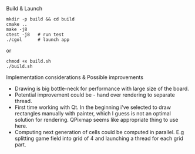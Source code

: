 Build & Launch
```
mkdir -p build && cd build
cmake ..
make -j8
ctest -j8   # run test
./cgol      # launch app
```
or
```
chmod +x build.sh
./build.sh
```

Implementation considerations & Possible improvements
- Drawing is big bottle-neck for performance with large size of the board.
- Potential improvement could be - hand over rendering to separate thread.
- First time working with Qt. In the beginning i've selected to draw rectangles manually with painter, which I guess is not an optimal solution for rendering. QPixmap seems like appropriate thing to use here. 
- Computing next generation of cells could be computed in parallel. E.g splitting game field into grid of 4 and launching a thread for each grid part.
